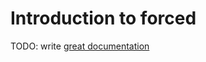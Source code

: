 # Introduction to forced

TODO: write [great documentation](http://jacobian.org/writing/what-to-write/)
